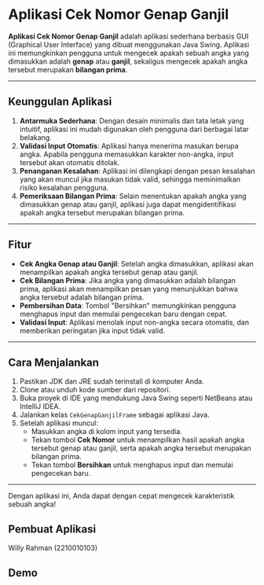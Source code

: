 # Aplikasi Cek Nomor Genap Ganjil

**Aplikasi Cek Nomor Genap Ganjil** adalah aplikasi sederhana berbasis GUI (Graphical User Interface) yang dibuat menggunakan Java Swing. Aplikasi ini memungkinkan pengguna untuk mengecek apakah sebuah angka yang dimasukkan adalah **genap** atau **ganjil**, sekaligus mengecek apakah angka tersebut merupakan **bilangan prima**.

---

## Keunggulan Aplikasi
1. **Antarmuka Sederhana**: Dengan desain minimalis dan tata letak yang intuitif, aplikasi ini mudah digunakan oleh pengguna dari berbagai latar belakang.
2. **Validasi Input Otomatis**: Aplikasi hanya menerima masukan berupa angka. Apabila pengguna memasukkan karakter non-angka, input tersebut akan otomatis ditolak.
3. **Penanganan Kesalahan**: Aplikasi ini dilengkapi dengan pesan kesalahan yang akan muncul jika masukan tidak valid, sehingga meminimalkan risiko kesalahan pengguna.
4. **Pemeriksaan Bilangan Prima**: Selain menentukan apakah angka yang dimasukkan genap atau ganjil, aplikasi juga dapat mengidentifikasi apakah angka tersebut merupakan bilangan prima.

---

## Fitur
- **Cek Angka Genap atau Ganjil**: Setelah angka dimasukkan, aplikasi akan menampilkan apakah angka tersebut genap atau ganjil.
- **Cek Bilangan Prima**: Jika angka yang dimasukkan adalah bilangan prima, aplikasi akan menampilkan pesan yang menunjukkan bahwa angka tersebut adalah bilangan prima.
- **Pembersihan Data**: Tombol "Bersihkan" memungkinkan pengguna menghapus input dan memulai pengecekan baru dengan cepat.
- **Validasi Input**: Aplikasi menolak input non-angka secara otomatis, dan memberikan peringatan jika input tidak valid.

---

## Cara Menjalankan
1. Pastikan JDK dan JRE sudah terinstall di komputer Anda.
2. Clone atau unduh kode sumber dari repositori.
3. Buka proyek di IDE yang mendukung Java Swing seperti NetBeans atau IntelliJ IDEA.
4. Jalankan kelas `CekGenapGanjilFrame` sebagai aplikasi Java.
5. Setelah aplikasi muncul:
   - Masukkan angka di kolom input yang tersedia.
   - Tekan tombol **Cek Nomor** untuk menampilkan hasil apakah angka tersebut genap atau ganjil, serta apakah angka tersebut merupakan bilangan prima.
   - Tekan tombol **Bersihkan** untuk menghapus input dan memulai pengecekan baru.

---

Dengan aplikasi ini, Anda dapat dengan cepat mengecek karakteristik sebuah angka!

## Pembuat Aplikasi
Willy Rahman (2210010103)

## Demo


